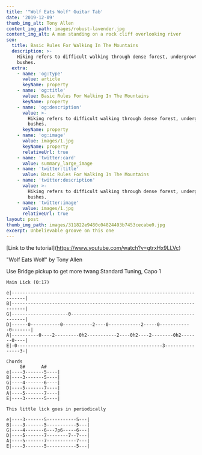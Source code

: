 ```yaml
---
title: '"Wolf Eats Wolf" Guitar Tab'
date: '2019-12-09'
thumb_img_alt: Tony Allen
content_img_path: images/robust-lavender.jpg
content_img_alt: A man standing on a rock cliff overlooking river
seo:
  title: Basic Rules For Walking In The Mountains
  description: >-
    Hiking refers to difficult walking through dense forest, undergrowth, or
    bushes.
  extra:
    - name: 'og:type'
      value: article
      keyName: property
    - name: 'og:title'
      value: Basic Rules For Walking In The Mountains
      keyName: property
    - name: 'og:description'
      value: >-
        Hiking refers to difficult walking through dense forest, undergrowth, or
        bushes.
      keyName: property
    - name: 'og:image'
      value: images/1.jpg
      keyName: property
      relativeUrl: true
    - name: 'twitter:card'
      value: summary_large_image
    - name: 'twitter:title'
      value: Basic Rules For Walking In The Mountains
    - name: 'twitter:description'
      value: >-
        Hiking refers to difficult walking through dense forest, undergrowth, or
        bushes.
    - name: 'twitter:image'
      value: images/1.jpg
      relativeUrl: true
layout: post
thumb_img_path: images/311822e9480c04824493b7453cecabe0.jpg
excerpt: Unbelievable groove on this one
---
```

\[Link to the tutorial]\(https://www.youtube.com/watch?v=gtrxHx9LLVc)

"Wolf Eats Wolf"
by Tony Allen

Use Bridge pickup to get more twang
Standard Tuning, Capo 1

```
Main Lick (0:17) 

e|---------------------------------------------------------------------------|
B|---------------------------------------------------------------------------|
G|---------------------0-----------------------------------------------------|
D|------0-----------0-----------2----0------------2-----0------------0-------|
A|----------0----2---------0h2-----------2----0h2----2--------0h2-------0----|
E|-0------------------------------------------------------3----------------3-|

Chords
     G#      A#
e|----3-------5----|
B|----3-------5----|
G|----4-------6----|
D|----5-------7----|
A|----5-------7----|
E|----3-------5----|

This little lick goes in periodically

e|----3-------5-----------5---|
B|----3-------5-----------5---|
G|----4-------6---7p6-----6---|
D|----5-------7--------7--7---|
A|----5-------7-----------7---|
E|----3-------5-----------5---|

```
